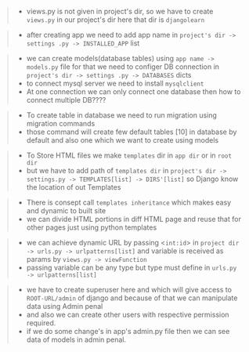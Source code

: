 > - views.py is not given in project's dir, so we have to create `views.py` in our project's dir here that dir is `djangolearn`

> - after creating app we need to add app name in `project's dir -> settings .py -> INSTALLED_APP` list

> - we can create models(database tables) using `app name -> models.py` file for that we need to configer DB connection in `project's dir -> settings .py -> DATABASES` dicts
> - to connect mysql server we need to install `mysqlclient`
> - At one connection we can only connect one database then how to connect multiple  DB????

> - To create table in database we need to run migration using migration commands
> - those command will create few default tables [10] in database by default and also one which we want to create using models

> - To Store HTML files we make `templates` dir in `app dir` or in `root dir`
> - but we have to add path of `templates dir` in `project's dir -> settings.py -> TEMPLATES[list] -> DIRS'[list]` so Django know the location of out Templates

> - There is consept call `templates inheritance` which makes easy and dynamic to built site
> - we can divide HTML portions in diff HTML page and reuse that for other pages just using python templates

> - we can achieve dynamic URL by passing <`int:id`> in `project dir -> urls.py -> urlpatterns[list]` and variable is received as params by `views.py -> viewFunction`
> - passing variable can be any type but type must define in `urls.py -> urlpatterns[list]`

> - we have to create superuser here and which will give access to `ROOT-URL/admin` of django and because of that we can manipulate data using Admin penal
> - and also we can create other users with respective permission required.
> - if we do some change's in app's admin.py file then we can see data of models in admin penal.